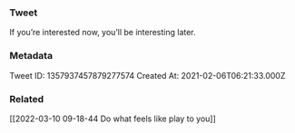 ### Tweet
If you’re interested now, you’ll be interesting later.

### Metadata
Tweet ID: 1357937457879277574
Created At: 2021-02-06T06:21:33.000Z

### Related
[[2022-03-10 09-18-44 Do what feels like play to you]]


